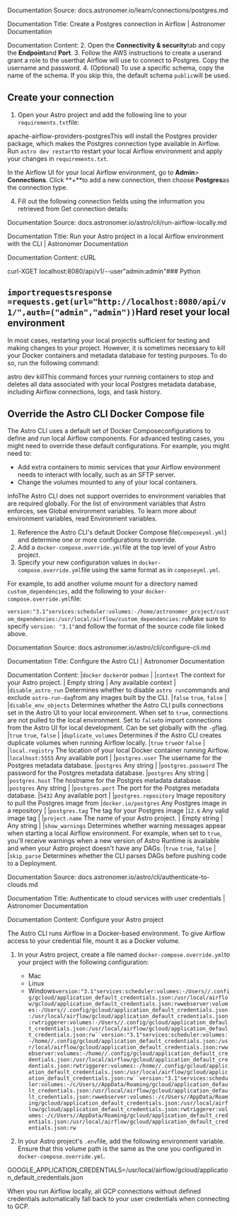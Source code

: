 Documentation Source:
docs.astronomer.io/learn/connections/postgres.md

Documentation Title:
Create a Postgres connection in Airflow | Astronomer Documentation

Documentation Content:
2. Open the **Connectivity & security**tab and copy the **Endpoint**and **Port**.
3. Follow the AWS instructions to create a userand grant a role to the userthat Airflow will use to connect to Postgres. Copy the username and password.
4. (Optional) To use a specific schema, copy the name of the schema. If you skip this, the default schema `public`will be used.

Create your connection​
-----------------------

1. Open your Astro project and add the following line to your `requirements.txt`file:

apache-airflow-providers-postgresThis will install the Postgres provider package, which makes the Postgres connection type available in Airflow.
Run `astro dev restart`to restart your local Airflow environment and apply your changes in `requirements.txt`.

In the Airflow UI for your local Airflow environment, go to **Admin**> **Connections**. Click **+**to add a new connection, then choose **Postgres**as the connection type.

4. Fill out the following connection fields using the information you retrieved from Get connection details:



Documentation Source:
docs.astronomer.io/astro/cli/run-airflow-locally.md

Documentation Title:
Run your Astro project in a local Airflow environment with the CLI | Astronomer Documentation

Documentation Content:
cURL​

curl-XGET localhost:8080/api/v1/--user"admin:admin"### Python​

`importrequestsresponse =requests.get(url="http://localhost:8080/api/v1/",auth=("admin","admin"))`Hard reset your local environment​
----------------------------------

In most cases, restarting your local projectis sufficient for testing and making changes to your project. However, it is sometimes necessary to kill your Docker containers and metadata database for testing purposes. To do so, run the following command:

astro dev killThis command forces your running containers to stop and deletes all data associated with your local Postgres metadata database, including Airflow connections, logs, and task history.

Override the Astro CLI Docker Compose file​
-------------------------------------------

The Astro CLI uses a default set of Docker Composeconfigurations to define and run local Airflow components. For advanced testing cases, you might need to override these default configurations. For example, you might need to:

* Add extra containers to mimic services that your Airflow environment needs to interact with locally, such as an SFTP server.
* Change the volumes mounted to any of your local containers.

infoThe Astro CLI does not support overrides to environment variables that are required globally. For the list of environment variables that Astro enforces, see Global environment variables. To learn more about environment variables, read Environment variables.

1. Reference the Astro CLI's default Docker Compose file(`composeyml.yml`) and determine one or more configurations to override.
2. Add a `docker-compose.override.yml`file at the top level of your Astro project.
3. Specify your new configuration values in `docker-compose.override.yml`file using the same format as in `composeyml.yml`.

For example, to add another volume mount for a directory named `custom_dependencies`, add the following to your `docker-compose.override.yml`file:

`version:"3.1"services:scheduler:volumes:-/home/astronomer_project/custom_dependencies:/usr/local/airflow/custom_dependencies:ro`Make sure to specify `version: "3.1"`and follow the format of the source code file linked above.



Documentation Source:
docs.astronomer.io/astro/cli/configure-cli.md

Documentation Title:
Configure the Astro CLI | Astronomer Documentation

Documentation Content:
|`docker` `docker`or `podman` |
|`context` The context for your Astro project. | Empty string | Any available context |
|`disable_astro_run` Determines whether to disable `astro run`commands and exclude `astro-run-dag`from any images built by the CLI. |`false` `true`, `false` |
|`disable_env_objects` Determines whether the Astro CLI pulls connections set in the Astro UI to your local environment. When set to `true`, connections are not pulled to the local environment. Set to `false`to import connections from the Astro UI for local development. Can be set globally with the `-g`flag. |`true` `true`, `false` |
|`duplicate_volumes` Determines if the Astro CLI creates duplicate volumes when running Airflow locally. |`true` `true`or `false` |
|`local.registry` The location of your local Docker container running Airflow. |`localhost:5555` Any available port |
|`postgres.user` The username for the Postgres metadata database. |`postgres` Any string |
|`postgres.password` The password for the Postgres metadata database. |`postgres` Any string |
|`postgres.host` The hostname for the Postgres metadata database. |`postgres` Any string |
|`postgres.port` The port for the Postgres metadata database. |`5432` Any available port |
|`postgres.repository` Image repository to pull the Postgres image from |`docker.io/postgres` Any Postgres image in a repository |
|`postgres.tag` The tag for your Postgres image |`12.6` Any valid image tag |
|`project.name` The name of your Astro project. | Empty string | Any string |
|`show_warnings` Determines whether warning messages appear when starting a local Airflow environment. For example, when set to `true`, you'll receive warnings when a new version of Astro Runtime is available and when your Astro project doesn't have any DAGs. |`true` `true`, `false` |
|`skip_parse` Determines whether the CLI parses DAGs before pushing code to a Deployment.



Documentation Source:
docs.astronomer.io/astro/cli/authenticate-to-clouds.md

Documentation Title:
Authenticate to cloud services with user credentials | Astronomer Documentation

Documentation Content:
Configure your Astro project​

The Astro CLI runs Airflow in a Docker-based environment. To give Airflow access to your credential file, mount it as a Docker volume.

1. In your Astro project, create a file named `docker-compose.override.yml`to your project with the following configuration:


	* Mac
	* Linux
	* Windows`version:"3.1"services:scheduler:volumes:-/Users//.config/gcloud/application_default_credentials.json:/usr/local/airflow/gcloud/application_default_credentials.json:rwwebserver:volumes:-/Users//.config/gcloud/application_default_credentials.json:/usr/local/airflow/gcloud/application_default_credentials.json:rwtriggerer:volumes:-/Users//.config/gcloud/application_default_credentials.json:/usr/local/airflow/gcloud/application_default_credentials.json:rw``version:"3.1"services:scheduler:volumes:-/home//.config/gcloud/application_default_credentials.json:/usr/local/airflow/gcloud/application_default_credentials.json:rwwebserver:volumes:-/home//.config/gcloud/application_default_credentials.json:/usr/local/airflow/gcloud/application_default_credentials.json:rwtriggerer:volumes:-/home//.config/gcloud/application_default_credentials.json:/usr/local/airflow/gcloud/application_default_credentials.json:rw``version:"3.1"services:scheduler:volumes:-/c/Users//AppData/Roaming/gcloud/application_default_credentials.json:/usr/local/airflow/gcloud/application_default_credentials.json:rwwebserver:volumes:-/c/Users//AppData/Roaming/gcloud/application_default_credentials.json:/usr/local/airflow/gcloud/application_default_credentials.json:rwtriggerer:volumes:-/c/Users//AppData/Roaming/gcloud/application_default_credentials.json:/usr/local/airflow/gcloud/application_default_credentials.json:rw`
2. In your Astro project's `.env`file, add the following environment variable. Ensure that this volume path is the same as the one you configured in `docker-compose.override.yml`.

GOOGLE\_APPLICATION\_CREDENTIALS=/usr/local/airflow/gcloud/application\_default\_credentials.json

When you run Airflow locally, all GCP connections without defined credentials automatically fall back to your user credentials when connecting to GCP.



